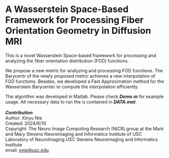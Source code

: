 # A Wasserstein Space-Based Framework for Processing Fiber Orientation Geometry in Diffusion MRI
This is a novel Wasserstein Space-based framework for processing and analyzing the fiber orientation distribution (FOD) functions. <br />

We propose a new metric for analyzing and processing FOD functions. The Barycentr of the newly proposed metric achieves a new interpolation of FOD functions. Besides, we developed a Fast Approximation method for the Wasserstein Barycenter to compute the interpolation efficiently. <br />

The algorithm was developed in Matlab. Please check ***Demo.m*** for example usage.  All necessary data to run the is contained in ***DATA.mat***.
<br />
<br />
***Contribution***
<br />
Author: Xinyu Nie
<br />
Created: 2024/6/10
<br />
Copyright: The Neuro Image Computing Research (NICR) group at the Mark and Mary Stevens Neuroimaging and Informatics Institute of USC Laboratory of NeuroImaging USC Stevens Neuroimaging and Informatics Institute
<br />
email: xnie@usc.edu


